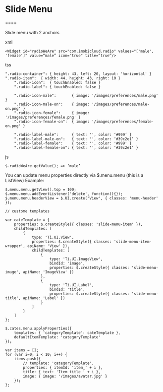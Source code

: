 # Slide Menu
====

Slide menu with 2 anchors

xml

	<Widget id="radioWeAre" src="com.imobicloud.radio" values="['male', 'female']" value=“male” icon="true" title=“true”/>

tss

	".radio-container": { height: 43, left: 20, layout: 'horizontal' }
	".radio-item":  { width: 44, height: 43, right: 10 }
		".radio-icon":  { touchEnabled: false }
		".radio-label": { touchEnabled: false }
		
		".radio-icon-male": 	  { image: '/images/preferences/male.png' }
		".radio-icon-male-on": 	  { image: '/images/preferences/male-on.png' }
		".radio-icon-female":     { image: '/images/preferences/female.png' }
		".radio-icon-female-on":  { image: '/images/preferences/female-on.png' }
		
		".radio-label-male":      { text: '', color: ‘#999’ }
		".radio-label-male-on":   { text: '', color: ‘#39c2e1’ }
		".radio-label-female": 	  { text: '', color: '#999' }
		".radio-label-female-on": { text: '', color: ‘#39c2e1’ }

js 

	$.radioWeAre.getValue(); => ‘male’

You can update menu properties directly via $.menu.menu (this is a ListView)
Example: 
	
	$.menu.menu.getView().top = 100;
	$.menu.menu.addEventListener('delete', function(){});
	$.menu.menu.headerView = $.UI.create('View', { classes: 'menu-header' });

	// custome templates

	var cateTemplate = {
		properties: $.createStyle({ classes: 'slide-menu-item' }),
	    childTemplates: [
	        {
	        	type: 'Ti.UI.View',
	        	properties: $.createStyle({ classes: 'slide-menu-item-wrapper', apiName: 'View' }),
	        	childTemplates: [
	        		{
	        			type: 'Ti.UI.ImageView',
	        			bindId: 'image',
	        			properties: $.createStyle({ classes: 'slide-menu-image', apiName: 'ImageView' })
	        		},
	        		{
	        			type: 'Ti.UI.Label',
	        			bindId: 'title',
	        			properties: $.createStyle({ classes: 'slide-menu-title', apiName: 'Label' })
	        		}
	        	]
	        }
	    ]
	};

	$.cates.menu.applyProperties({
		templates: { 'categoryTemplate': cateTemplate },
		defaultItemTemplate: 'categoryTemplate'
	});

	var items = [];
	for (var i=0; i < 10; i++) {
	  	items.push({ 
	  		// template: 'categoryTemplate', 
	  		properties: { itemId: 'item_' + i }, 
	  		title: { text: 'Item title ' + i }, 
	  		image: { image: '/images/avatar.jpg' } 
	  	});
	};